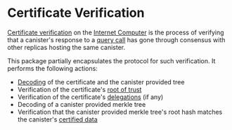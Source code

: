 # Certificate Verification

[Certificate verification](https://internetcomputer.org/docs/references/ic-interface-spec#canister-signatures) on the [Internet Computer](https://dfinity.org) is the process of verifying that a canister's response to a [query call](https://internetcomputer.org/docs/references/ic-interface-spec#http-query) has gone through consensus with other replicas hosting the same canister.

This package partially encapsulates the protocol for such verification. It performs the following actions:

- [Decoding](https://internetcomputer.org/docs/references/ic-interface-spec#certification-encoding) of the certificate and the canister provided tree
- Verification of the certificate's [root of trust](https://internetcomputer.org/docs/references/ic-interface-spec#root-of-trust)
- Verification of the certificate's [delegations](https://internetcomputer.org/docs/references/ic-interface-spec#certification-delegation) (if any)
- Decoding of a canister provided merkle tree
- Verification that the canister provided merkle tree's root hash matches the canister's [certified data](https://internetcomputer.org/docs/references/ic-interface-spec#system-api-certified-data)
